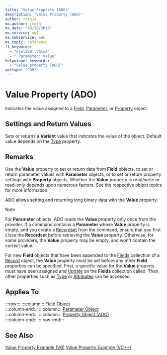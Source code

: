 ```yaml
---
title: "Value Property (ADO)"
description: "Value Property (ADO)"
author: rothja
ms.author: jroth
ms.date: "03/20/2018"
ms.service: sql
ms.subservice: ado
ms.topic: reference
f1_keywords:
  - "Field20::Value"
  - "_Parameter::Value"
helpviewer_keywords:
  - "Value property [ADO]"
apitype: "COM"
---
```

# Value Property (ADO)

Indicates the value assigned to a [Field](./field-object.md), [Parameter](./parameter-object.md), or [Property](./property-object-ado.md) object.
  
## Settings and Return Values

Sets or returns a **Variant** value that indicates the value of the object. Default value depends on the [Type](./type-property-ado.md) property.
  
## Remarks

Use the **Value** property to set or return data from **Field** objects, to set or return parameter values with **Parameter** objects, or to set or return property settings with **Property** objects. Whether the **Value** property is read/write or read-only depends upon numerous factors. See the respective object topics for more information.

ADO allows setting and returning long binary data with the **Value** property.
  
> [!NOTE]
> For **Parameter** objects, ADO reads the **Value** property only once from the provider. If a command contains a **Parameter** whose **Value** property is empty, and you create a [Recordset](./recordset-object-ado.md) from the command, ensure that you first close the **Recordset** before retrieving the **Value** property. Otherwise, for some providers, the **Value** property may be empty, and won't contain the correct value.
> 
> For new **Field** objects that have been appended to the [Fields](./fields-collection-ado.md) collection of a [Record](./record-object-ado.md) object, the **Value** property must be set before any other **Field** properties can be specified. First, a specific value for the **Value** property must have been assigned and [Update](./update-method.md) on the **Fields** collection called. Then, other properties such as [Type](./type-property-ado.md) or [Attributes](./attributes-property-ado.md) can be accessed.
  
## Applies To

:::row:::
    :::column:::
        [Field Object](./field-object.md)  
    :::column-end:::
    :::column:::
        [Parameter Object](./parameter-object.md)  
    :::column-end:::
    :::column:::
        [Property Object (ADO)](./property-object-ado.md)  
    :::column-end:::
:::row-end:::

## See Also

[Value Property Example (VB)](./value-property-example-vb.md)
[Value Property Example (VC++)](./value-property-example-vc.md)